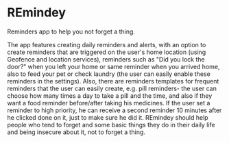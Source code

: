 # REmindey
Reminders app to help you not forget a thing.

The app features creating daily reminders and alerts, with an option to create reminders that are triggered on the user's home location (using Geofence and location services), reminders such as "Did you lock the door?" when you left your home or same reminder when you arrived home, also to feed your pet or check laundry (the user can easily enable these reminders in the settings). Also, there are reminders templates for frequent reminders that the user can easily create, e.g. pill reminders- the user can choose how many times a day to take a pill and the time, and also if they want a food reminder before/after taking his medicines.
If the user set a reminder to high priority, he can receive a second reminder 10 minutes after he clicked done on it, just to make sure he did it.
REmindey should help people who tend to forget and some basic things they do in their daily life and being insecure about it, not to forget a thing.
